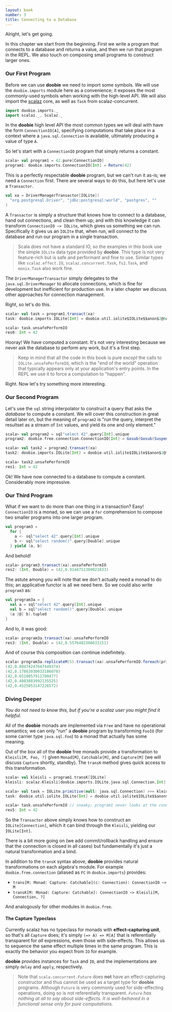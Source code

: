 ```yaml
---
layout: book
number: 3
title: Connecting to a Database
---
```


Alright, let's get going.

In this chapter we start from the beginning. First we write a program that connects to a database and returns a value, and then we run that program in the REPL. We also touch on composing small programs to construct larger ones.

### Our First Program

Before we can use **doobie** we need to import some symbols. We will use the `doobie.imports` module here as a convenience; it exposes the most commonly-used symbols when working with the high-level API. We will also import the 
[scalaz](https://github.com/scalaz/scalaz) core, as well as `Task` from scalaz-concurrent.

```scala
import doobie.imports._
import scalaz._, Scalaz._
```

In the **doobie** high level API the most common types we will deal with have the form `ConnectionIO[A]`, specifying computations that take place in a context where a `java.sql.Connection` is available, ultimately producing a value of type `A`.

So let's start with a `ConnectionIO` program that simply returns a constant.

```scala
scala> val program1 = 42.pure[ConnectionIO]
program1: doobie.imports.ConnectionIO[Int] = Return(42)
```

This is a perfectly respectable **doobie** program, but we can't run it as-is; we need a `Connection` first. There are several ways to do this, but here let's use a `Transactor`.

```scala
val xa = DriverManagerTransactor[IOLite](
  "org.postgresql.Driver", "jdbc:postgresql:world", "postgres", ""
)
```

A `Transactor` is simply a structure that knows how to connect to a database, hand out connections, and clean them up; and with this knowledge it can transform `ConnectionIO ~> IOLite`, which gives us something we can run. Specifically it gives us an `IOLIte` that, when run, will connect to the database and run our program in a single transaction.

> Scala does not have a standard IO, so the examples in this book use the simple `IOLite` data type provided by **doobie**. This type is not very feature-rich but is safe and performant and fine to use. Similar types like `scalaz.effect.IO`, `scalaz.concurrent.Task`, `fs2.Task`, and `monix.Task` also work fine.

The `DriverManagerTransactor` simply delegates to the `java.sql.DriverManager` to allocate connections, which is fine for development but inefficient for production use. In a later chapter we discuss other approaches for connection management.

Right, so let's do this.

```scala
scala> val task = program1.transact(xa)
task: doobie.imports.IOLite[Int] = doobie.util.iolite$IOLite$$anon$2@6df988b

scala> task.unsafePerformIO
res0: Int = 42
```

Hooray! We have computed a constant. It's not very interesting because we never ask the database to perform any work, but it's a first step.

> Keep in mind that all the code in this book is pure *except* the calls to `IOLite.unsafePerformIO`, which is the "end of the world" operation that typically appears only at your application's entry points. In the REPL we use it to force a computation to "happen".

Right. Now let's try something more interesting.

### Our Second Program

Let's use the `sql` string interpolator to construct a query that asks the *database* to compute a constant. We will cover this construction in great detail later on, but the meaning of `program2` is "run the query, interpret the resultset as a stream of `Int` values, and yield its one and only element."

```scala
scala> val program2 = sql"select 42".query[Int].unique
program2: doobie.free.connection.ConnectionIO[Int] = Gosub(Gosub(Suspend(PrepareStatement(select 42)),doobie.hi.connection$$$Lambda$1867/1311894586@6a775af5),scalaz.Free$$Lambda$1524/2083259580@33670000)

scala> val task2 = program2.transact(xa)
task2: doobie.imports.IOLite[Int] = doobie.util.iolite$IOLite$$anon$2@f4ba686

scala> task2.unsafePerformIO
res1: Int = 42
```

Ok! We have now connected to a database to compute a constant. Considerably more impressive. 


### Our Third Program

What if we want to do more than one thing in a transaction? Easy! `ConnectionIO` is a monad, so we can use a `for` comprehension to compose two smaller programs into one larger program.

```scala
val program3 = 
  for {
    a <- sql"select 42".query[Int].unique
    b <- sql"select random()".query[Double].unique
  } yield (a, b)
```

And behold!

```scala
scala> program3.transact(xa).unsafePerformIO
res2: (Int, Double) = (42,0.9144751369021833)
```

The astute among you will note that we don't actually need a monad to do this; an applicative functor is all we need here. So we could also write `program3` as:

```scala
val program3a = {
  val a = sql"select 42".query[Int].unique
  val b = sql"select random()".query[Double].unique
  (a |@| b).tupled
}
```

And lo, it was good:

```scala
scala> program3a.transact(xa).unsafePerformIO
res3: (Int, Double) = (42,0.5576482368633151)
```

And of course this composition can continue indefinitely.

```scala
scala> program3a.replicateM(5).transact(xa).unsafePerformIO.foreach(println)
(42,0.09474247647449374)
(42,0.17863030033186078)
(42,0.6510857911780477)
(42,0.4803883992135525)
(42,0.4525053147226572)
```

### Diving Deeper

*You do not need to know this, but if you're a scalaz user you might find it helpful.*

All of the **doobie** monads are implemented via `Free` and have no operational semantics; we can only "run" a **doobie** program by transforming `FooIO` (for some carrier type `java.sql.Foo`) to a monad that actually has some meaning. 

Out of the box all of the **doobie** free monads provide a transformation to `Kleisli[M, Foo, ?]` given `Monad[M]`, `Catchable[M]`, and `Capture[M]` (we will discuss `Capture` shortly, standby). The `transK` method gives quick access to this transformation.

```scala
scala> val kleisli = program1.transK[IOLite] 
kleisli: scalaz.Kleisli[doobie.imports.IOLite,java.sql.Connection,Int] = Kleisli(scalaz.KleisliApplicative$$Lambda$1777/694393651@cd164a7)

scala> val task = IOLite.primitive(null: java.sql.Connection) >>= kleisli.run
task: doobie.util.iolite.IOLite[Int] = doobie.util.iolite$IOLite$$anon$4@6fde31b0

scala> task.unsafePerformIO // sneaky; program1 never looks at the connection
res5: Int = 42
```

So the `Transactor` above simply knows how to construct an `IOLite[Connection]`, which it can bind through the `Kleisli`, yielding our `IOLite[Int]`.

There is a bit more going on (we add commit/rollback handling and ensure that the connection is closed in all cases) but fundamentally it's just a natural transformation and a bind.

In addition to the `transK` syntax above, **doobie** provides natural transformations on each algebra's module. For example `doobie.free.connection` (aliased as `FC` in `doobie.imports`) provides:

- `trans[M: Monad: Capture: Catchable](c: Connection): ConnectionIO ~> M`
- `transK[M: Monad: Capture: Catchable]: ConnectionIO ~> Kleisli[M, Connection, ?]`

And analogously for other modules in `doobie.free`.


#### The Capture Typeclass

Currently scalaz has no typeclass for monads with **effect-capturing unit**, so that's all `Capture` does; it's simply `(=> A) => M[A]` that is referentially transparent for *all* expressions, even those with side-effects. This allows us to sequence the same effect multiple times in the same program. This is exactly the behavior you expect from `IO` for example. 

**doobie** provides instances for `Task` and `IO`, and the implementations are simply `delay` and `apply`, respectively.

> Note that `scala.concurrent.Future` does **not** have an effect-capturing constructor and thus cannot be used as a target type for **doobie** programs. Although `Future` is very commonly used for side-effecting operations, doing so is not referentially transparent. *`Future` has nothing at all to say about side-effects. It is well-behaved in a functional sense only for pure computations.*

